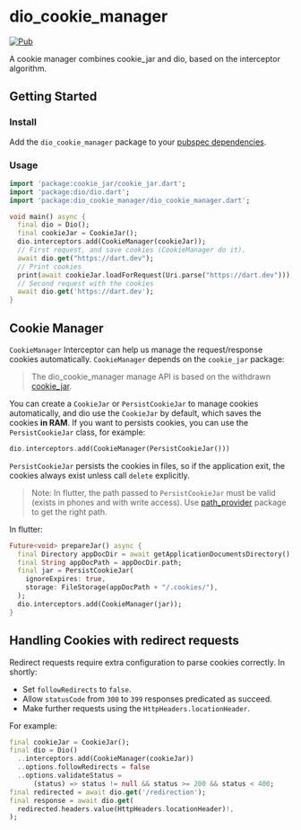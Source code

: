# dio_cookie_manager

[![Pub](https://img.shields.io/pub/v/dio_cookie_manager.svg)](https://pub.dev/packages/dio_cookie_manager)

A cookie manager combines cookie_jar and dio, based on the interceptor algorithm.

## Getting Started

### Install

Add the `dio_cookie_manager` package to your
[pubspec dependencies](https://pub.dev/packages/dio_cookie_manager/install).

### Usage

```dart
import 'package:cookie_jar/cookie_jar.dart';
import 'package:dio/dio.dart';
import 'package:dio_cookie_manager/dio_cookie_manager.dart';

void main() async {
  final dio = Dio();
  final cookieJar = CookieJar();
  dio.interceptors.add(CookieManager(cookieJar));
  // First request, and save cookies (CookieManager do it).
  await dio.get("https://dart.dev");
  // Print cookies
  print(await cookieJar.loadForRequest(Uri.parse("https://dart.dev")));
  // Second request with the cookies
  await dio.get('https://dart.dev');
}
```

## Cookie Manager

`CookieManager` Interceptor can help us manage the request/response cookies automatically.
`CookieManager` depends on the `cookie_jar` package:

> The dio_cookie_manager manage API is based on the withdrawn
> [cookie_jar](https://github.com/flutterchina/cookie_jar).

You can create a `CookieJar` or `PersistCookieJar` to manage cookies automatically,
and dio use the `CookieJar` by default, which saves the cookies **in RAM**.
If you want to persists cookies, you can use the `PersistCookieJar` class, for example:

```dart
dio.interceptors.add(CookieManager(PersistCookieJar()))
```

`PersistCookieJar` persists the cookies in files,
so if the application exit, the cookies always exist unless call `delete` explicitly.

> Note: In flutter, the path passed to `PersistCookieJar` must be valid (exists in phones and with write access).
> Use [path_provider](https://pub.dev/packages/path_provider) package to get the right path.

In flutter:

```dart
Future<void> prepareJar() async {
  final Directory appDocDir = await getApplicationDocumentsDirectory();
  final String appDocPath = appDocDir.path;
  final jar = PersistCookieJar(
    ignoreExpires: true,
    storage: FileStorage(appDocPath + "/.cookies/"),
  );
  dio.interceptors.add(CookieManager(jar));
}
```

## Handling Cookies with redirect requests

Redirect requests require extra configuration to parse cookies correctly.
In shortly:
- Set `followRedirects` to `false`.
- Allow `statusCode` from `300` to `399` responses predicated as succeed.
- Make further requests using the `HttpHeaders.locationHeader`.

For example:
```dart
final cookieJar = CookieJar();
final dio = Dio()
  ..interceptors.add(CookieManager(cookieJar))
  ..options.followRedirects = false
  ..options.validateStatus =
      (status) => status != null && status >= 200 && status < 400;
final redirected = await dio.get('/redirection');
final response = await dio.get(
  redirected.headers.value(HttpHeaders.locationHeader)!,
);
```
